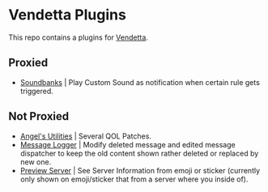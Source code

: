 # Vendetta Plugins
This repo contains a plugins for [Vendetta](https://github.com/vendetta-mod/Vendetta).

## Proxied
- [Soundbanks](https://Angelix1.github.io/VP/soundbanks) | Play Custom Sound as notification when certain rule gets triggered.

## Not Proxied
- [Angel's Utilities](https://Angelix1.github.io/VP/angel_util) | Several QOL Patches.
- [Message Logger](https://Angelix1.github.io/VP/message_logger) | Modify deleted message and edited message dispatcher to keep the old content shown rather deleted or replaced by new one.
- [Preview Server](https://Angelix1.github.io/VP/preview) | See Server Information from emoji or sticker (currently only shown on emoji/sticker that from a server where you inside of).
